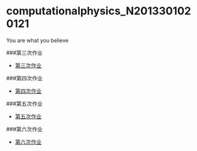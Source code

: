 # computationalphysics_N2013301020121
You are what you believe

###第三次作业
- [第三次作业](https://github.com/jingweiKong/computationalphysics_N2013301020121/blob/master/new%204.py)

###第四次作业
- [第四次作业](https://www.zybuluo.com/xiaokong/note/410376)
 
###第五次作业
- [第五次作业](https://www.zybuluo.com/xiaokong/note/410135)

###第六次作业
- [第六次作业](https://www.zybuluo.com/xiaokong/note/410387)
